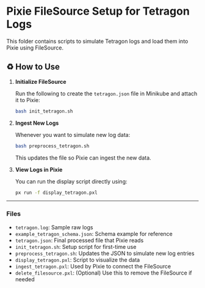 # Pixie FileSource Setup for Tetragon Logs

This folder contains scripts to simulate Tetragon logs and load them into Pixie using FileSource.

## ♻️ How to Use

1. **Initialize FileSource**

   Run the following to create the `tetragon.json` file in Minikube and attach it to Pixie:

   ```bash
   bash init_tetragon.sh
   ```

2. **Ingest New Logs**

   Whenever you want to simulate new log data:

   ```bash
   bash preprocess_tetragon.sh
   ```

   This updates the file so Pixie can ingest the new data.

3. **View Logs in Pixie**

   You can run the display script directly using:

   ```bash
   px run -f display_tetragon.pxl
   ```

---

### Files

* `tetragon.log`: Sample raw logs
* `example_tetragon_schema.json`: Schema example for reference
* `tetragon.json`: Final processed file that Pixie reads
* `init_tetragon.sh`: Setup script for first-time use
* `preprocess_tetragon.sh`: Updates the JSON to simulate new log entries
* `display_tetragon.pxl`: Script to visualize the data
* `ingest_tetragon.pxl`: Used by Pixie to connect the FileSource
* `delete_filesource.pxl`: (Optional) Use this to remove the FileSource if needed
